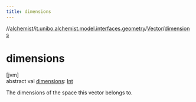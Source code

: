```yaml
---
title: dimensions
---
```

//[alchemist](../../../index.html)/[it.unibo.alchemist.model.interfaces.geometry](../index.html)/[Vector](index.html)/[dimensions](dimensions.html)



# dimensions



[jvm]\
abstract val [dimensions](dimensions.html): [Int](https://kotlinlang.org/api/latest/jvm/stdlib/kotlin/-int/index.html)



The dimensions of the space this vector belongs to.




